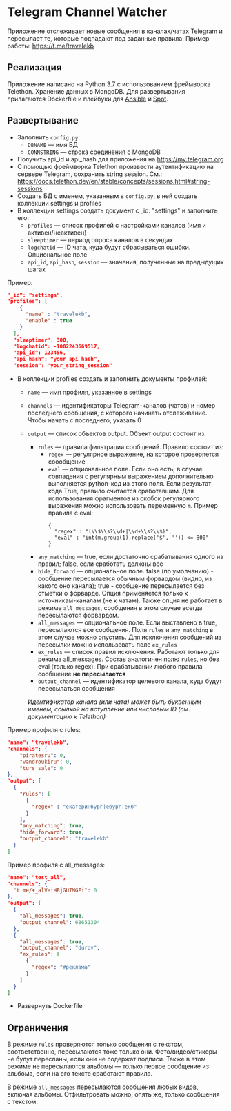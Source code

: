 # Telegram Channel Watcher
Приложение отслеживает новые сообщения в каналах/чатах Telegram и пересылает те, которые подпадают под заданные правила. Пример работы: https://t.me/travelekb

## Реализация
Приложение написано на Python 3.7 с использованием фреймворка Telethon. Хранение данных в MongoDB. Для развертывания прилагаются Dockerfile и плейбуки для [Ansible](https://www.ansible.com/) и [Spot](https://simplotask.com).

## Развертывание

- Заполнить `config.py`:
  - `DBNAME` — имя БД
  - `CONNSTRING` — строка соединения с MongoDB
- Получить api_id и api_hash для приложения на https://my.telegram.org
- С помощью фреймворка Telethon произвести аутентификацию на сервере Telegram, сохранить string session. См.: https://docs.telethon.dev/en/stable/concepts/sessions.html#string-sessions
- Создать БД с именем, указанным в `config.py`, в ней создать коллекции settings и profiles
- В коллекции settings создать документ с _id: "settings" и заполнить его:
    - `profiles` — список профилей с настройками каналов (имя и активен/неактивен)
    - `sleeptimer` — период опроса каналов в секундах
    - `logchatid` —  ID чата, куда будут сбрасываться ошибки. Опциональное поле
    - `api_id`, `api_hash`, `session` —  значения, полученные на предыдущих шагах

Пример:
```json
"_id": "settings",
"profiles": [
    {
      "name" : "travelekb",
      "enable" : true
    }
  ],
  "sleeptimer": 300,
  "logchatid": -1002243669517,
  "api_id": 123456,
  "api_hash": "your_api_hash",
  "session": "your_string_session"
```

- В коллекции profiles создать и заполнить документы профилей:
  - `name` — имя профиля, указанное в settings
  - `channels` — идентификаторы Telegram-каналов (чатов) и номер последнего сообщения, с которого начинать отслеживание. Чтобы начать с последнего, указать 0
  - `output` — список объектов output. Объект output состоит из:
    - `rules` — правила фильтрации сообщений. Правило состоит из:
      - `regex` — регулярное выражение, на которое проверяется соообщение
      - `eval` — опциональное поле. Если оно есть, в случае совпадения с регулярным выражением дополнительно выполняется python-код из этого поля. Если результат кода True, правило считается сработавшим. Для использования фрагментов из скобок регулярного выражения можно использовать переменную `m`. Пример правила с eval:
        ```
        {
          "regex" : "(\\$\\s?\\d+|\\d+\\s?\\$)",
          "eval" : "int(m.group(1).replace('$', '')) <= 800"
        }
        ```
    - `any_matching` — true, если достаточно срабатывания одного из правил; false, если сработать должны все
    - `hide_forward` — опциональное поле. false (по умолчанию) - сообщение пересылается обычным форвардом (видно, из какого оно канала); true - сообщение пересылается без отметки о форварде. Опция применяется только к источникам-каналам (не к чатам). Также опция не работает в режиме `all_messages`, сообщения в этом случае всегда пересылаются форвардом.
    - `all_messages` — опциональное поле. Если выставлено в true, пересылаются все сообщения. Поля `rules` и `any_matching` в этом случае можно опустить. Для исключения сообщений из пересылки можно использовать поле `ex_rules`
    - `ex_rules` — список правил исключения. Работают только для режима all_messages. Состав аналогичен полю `rules`, но без eval (только regex). При срабатывании любого правила сообщение **не пересылается**
    - `output_channel` — идентификатор целевого канала, куда будут пересылаться сообщения


    _Идентификатор канала (или чата) может быть буквенным именем, ссылкой на вступление или числовым ID (см. документацию к Telethon)_

Пример профиля с rules:
```json
"name": "travelekb",
"channels": {
    "piratesru": 0,
    "vandroukiru": 0,
    "turs_sale": 0
},
"output": [
  {
    "rules": [
      {
        "regex" : "екатеринбург|ебург|екб"
      }
    ],
    "any_matching": true,
    "hide_forward": true,
    "output_channel": "travelekb"
  }
]
```

Пример профиля с all_messages:
```json
"name": "test_all",
"channels": {
  "t.me/+_alVeiHBjGU7MGFi": 0
},
"output": [
  {
    "all_messages": true,
    "output_channel": 68651304
  },
  {
    "all_messages": true,
    "output_channel": "durov",
    "ex_rules": [
      {
        "regex": "#реклама"
      }
    ]
  }
]
```

- Развернуть Dockerfile


## Ограничения
В режиме `rules` проверяются только сообщения с текстом, соответственно, пересылаются тоже только они. Фото/видео/стикеры не будут пересланы, если они не содержат подписи. Также в этом режиме не пересылаются альбомы — только первое сообщение из альбома, если на его тексте сработают правила.

В режиме `all_messages` пересылаются сообщения любых видов, включая альбомы. Отфильтровать можно, опять же, только сообщения с текстом.